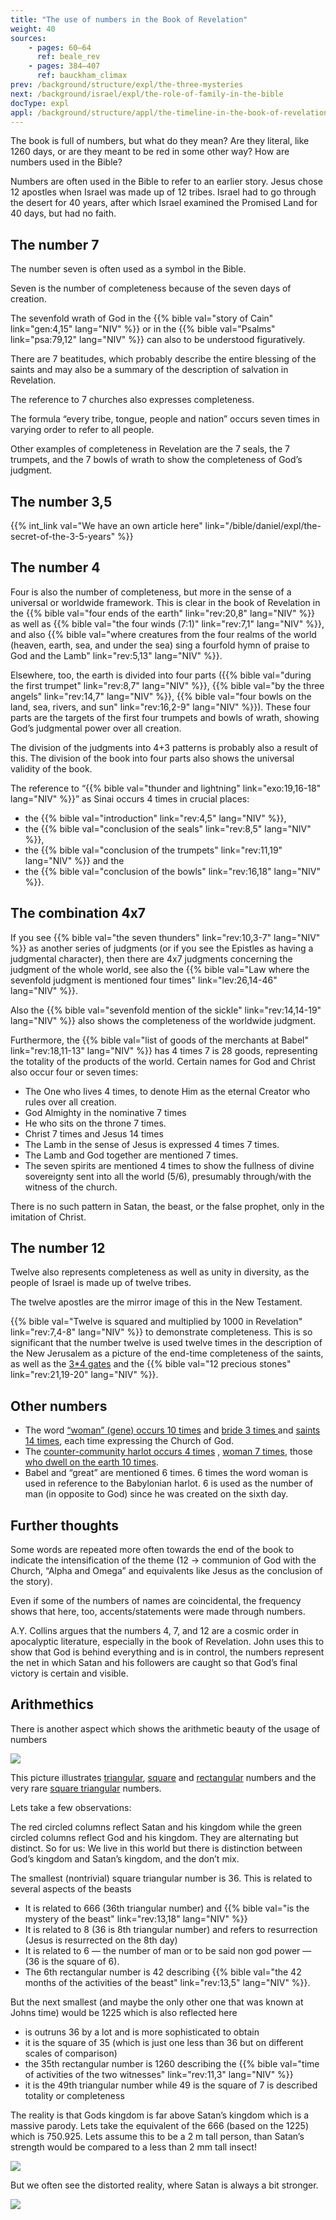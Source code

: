 ```yaml
---
title: "The use of numbers in the Book of Revelation"
weight: 40
sources:
    - pages: 60–64
      ref: beale_rev
    - pages: 384–407
      ref: bauckham_climax
prev: /background/structure/expl/the-three-mysteries
next: /background/israel/expl/the-role-of-family-in-the-bible
docType: expl
appl: /background/structure/appl/the-timeline-in-the-book-of-revelation
---
```


The book is full of numbers, but what do they mean? Are they literal, like 1260 days, or are they meant to be red in some other way? How are numbers used in the Bible?

Numbers are often used in the Bible to refer to an earlier story. Jesus chose 12 apostles when Israel was made up of 12 tribes. Israel had to go through the desert for 40 years, after which Israel examined the Promised Land for 40 days, but had no faith.

## The number 7

<a name="a9a8"></a>
The number seven is often used as a symbol in the Bible.

Seven is the number of completeness because of the seven days of creation.

The sevenfold wrath of God in the {{% bible val="story of Cain" link="gen:4,15" lang="NIV" %}} or in the {{% bible val="Psalms" link="psa:79,12" lang="NIV" %}} can also to be understood figuratively.

There are 7 beatitudes, which probably describe the entire blessing of the saints and may also be a summary of the description of salvation in Revelation.

The reference to 7 churches also expresses completeness.

The formula “every tribe, tongue, people and nation” occurs seven times in varying order to refer to all people.

Other examples of completeness in Revelation are the 7 seals, the 7 trumpets, and the 7 bowls of wrath to show the completeness of God’s judgment.

## The number 3,5

<a name="a9fe"></a>
{{% int_link val="We have an own article here" link="/bible/daniel/expl/the-secret-of-the-3-5-years" %}}

## The number 4

<a name="3175"></a>
Four is also the number of completeness, but more in the sense of a universal or worldwide framework. This is clear in the book of Revelation in the {{% bible val="four ends of the earth" link="rev:20,8" lang="NIV" %}} as well as {{% bible val="the four winds (7:1)" link="rev:7,1" lang="NIV" %}}, and also {{% bible val="where creatures from the four realms of the world (heaven, earth, sea, and under the sea) sing a fourfold hymn of praise to God and the Lamb" link="rev:5,13" lang="NIV" %}}.

Elsewhere, too, the earth is divided into four parts ({{% bible val="during the first trumpet" link="rev:8,7" lang="NIV" %}}, {{% bible val="by the three angels" link="rev:14,7" lang="NIV" %}}, {{% bible val="four bowls on the land, sea, rivers, and sun" link="rev:16,2-9" lang="NIV" %}}). These four parts are the targets of the first four trumpets and bowls of wrath, showing God’s judgmental power over all creation.

The division of the judgments into 4+3 patterns is probably also a result of this. The division of the book into four parts also shows the universal validity of the book.

The reference to “{{% bible val="thunder and lightning" link="exo:19,16-18" lang="NIV" %}}” as Sinai occurs 4 times in crucial places:

- the {{% bible val="introduction" link="rev:4,5" lang="NIV" %}},
- the {{% bible val="conclusion of the seals" link="rev:8,5" lang="NIV" %}},
- the {{% bible val="conclusion of the trumpets" link="rev:11,19" lang="NIV" %}} and the
- the {{% bible val="conclusion of the bowls" link="rev:16,18" lang="NIV" %}}.

## The combination 4x7

<a name="3f68"></a>
If you see {{% bible val="the seven thunders" link="rev:10,3-7" lang="NIV" %}} as another series of judgments (or if you see the Epistles as having a judgmental character), then there are 4x7 judgments concerning the judgment of the whole world, see also the {{% bible val="Law where the sevenfold judgment is mentioned four times" link="lev:26,14-46" lang="NIV" %}}.

Also the {{% bible val="sevenfold mention of the sickle" link="rev:14,14-19" lang="NIV" %}} also shows the completeness of the worldwide judgment.

Furthermore, the {{% bible val="list of goods of the merchants at Babel" link="rev:18,11-13" lang="NIV" %}} has 4 times 7 is 28 goods, representing the totality of the products of the world. Certain names for God and Christ also occur four or seven times:

- The One who lives 4 times, to denote Him as the eternal Creator who rules over all creation.
- God Almighty in the nominative 7 times
- He who sits on the throne 7 times.
- Christ 7 times and Jesus 14 times
- The Lamb in the sense of Jesus is expressed 4 times 7 times.
- The Lamb and God together are mentioned 7 times.
- The seven spirits are mentioned 4 times to show the fullness of divine sovereignty sent into all the world (5/6), presumably through/with the witness of the church.

There is no such pattern in Satan, the beast, or the false prophet, only in the imitation of Christ.

## The number 12

<a name="1d16"></a>
Twelve also represents completeness as well as unity in diversity, as the people of Israel is made up of twelve tribes.

The twelve apostles are the mirror image of this in the New Testament.

{{% bible val="Twelve is squared and multiplied by 1000 in Revelation" link="rev:7,4-8" lang="NIV" %}} to demonstrate completeness. This is so significant that the number twelve is used twelve times in the description of the New Jerusalem as a picture of the end-time completeness of the saints, as well as the [3*4 gates](https://www.bibleserver.com/NIV/Revelation21%3A13) and the {{% bible val="12 precious stones" link="rev:21,19-20" lang="NIV" %}}.

## Other numbers

<a name="93ae"></a>
- The word [“woman” (gene) occurs 10 times](https://biblehub.com/greek/strongs_1135.htm) and [bride 3 times ](https://biblehub.com/greek/3565.htm)and [saints 14 times](https://biblehub.com/greek/40.htm), each time expressing the Church of God.
- The [counter-community harlot occurs 4 times](https://biblehub.com/greek/4204.htm) , [woman 7 times](https://biblehub.com/greek/1135.htm), those [who dwell on the earth 10 times](https://biblehub.com/greek/3625.htm).
- Babel and “great” are mentioned 6 times. 6 times the word woman is used in reference to the Babylonian harlot. 6 is used as the number of man (in opposite to God) since he was created on the sixth day.

## Further thoughts

<a name="c5d5"></a>
Some words are repeated more often towards the end of the book to indicate the intensification of the theme (12 -&gt; communion of God with the Church, “Alpha and Omega” and equivalents like Jesus as the conclusion of the story).

Even if some of the numbers of names are coincidental, the frequency shows that here, too, accents/statements were made through numbers.

A.Y. Collins argues that the numbers 4, 7, and 12 are a cosmic order in apocalyptic literature, especially in the book of Revelation. John uses this to show that God is behind everything and is in control, the numbers represent the net in which Satan and his followers are caught so that God’s final victory is certain and visible.

## Arithmethics

<a name="6395"></a>
There is another aspect which shows the arithmetic beauty of the usage of numbers

![](/images/Numbers_en.jpg)

This picture illustrates [triangular](https://en.wikipedia.org/wiki/Triangular_number), [square](https://elementarymath.edc.org/resources/square-number/) and [rectangular](https://www.geeksforgeeks.org/rectangular-numbers/) numbers and the very rare [square triangular](https://en.wikipedia.org/wiki/Square_triangular_number) numbers.

Lets take a few observations:

The red circled columns reflect Satan and his kingdom while the green circled columns reflect God and his kingdom. They are alternating but distinct. So for us: We live in this world but there is distinction between God’s kingdom and Satan’s kingdom, and the don’t mix.

The smallest (nontrivial) square triangular number is 36. This is related to several aspects of the beasts

- It is related to 666 (36th triangular number) and {{% bible val="is the mystery of the beast" link="rev:13,18" lang="NIV" %}}
- It is related to 8 (36 is 8th triangular number) and refers to resurrection (Jesus is resurrected on the 8th day)
- It is related to 6 — the number of man or to be said non god power — (36 is the square of 6).
- The 6th rectangular number is 42 describing {{% bible val="the 42 months of the activities of the beast" link="rev:13,5" lang="NIV" %}}.

But the next smallest (and maybe the only other one that was known at Johns time) would be 1225 which is also reflected here

- is outruns 36 by a lot and is more sophisticated to obtain
- it is the square of 35 (which is just one less than 36 but on different scales of comparison)
- the 35th rectangular number is 1260 describing the {{% bible val="time of activities of the two witnesses" link="rev:11,3" lang="NIV" %}}
- it is the 49th triangular number while 49 is the square of 7 is described totality or completeness

The reality is that Gods kingdom is far above Satan’s kingdom which is a massive parody. Lets take the equivalent of the 666 (based on the 1225) which is 750.925. Lets assume this to be a 2 m tall person, than Satan’s strength would be compared to a less than 2 mm tall insect!

![](/images/Numbers2_en1.jpg)

But we often see the distorted reality, where Satan is always a bit stronger.

![](/images/Numbers2_en2.jpg)
